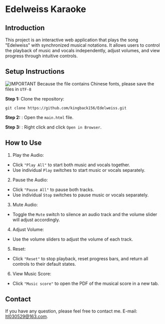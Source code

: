 # Edelweiss Karaoke
## Introduction
This project is an interactive web application that plays the song "Edelweiss" with synchronized musical notations. It allows users to control the playback of music and vocals independently, adjust volumes, and view progress through intuitive controls.

## Setup Instructions
![IMPORTANT](https://img.shields.io/badge/IMPORTANT-red) Because the file contains Chinese fonts, please save the files in `UTF-8`

**Step 1:** Clone the repository:
```
git clone https://github.com/kingback156/Edelweiss.git
```
**Step 2:** : Open the `main.html` file.

**Step 3:** : Right click and click `Open in Browser`.

## How to Use
1. Play the Audio:
- Click `"Play All"` to start both music and vocals together.
- Use individual `Play` switches to start music or vocals separately.
2. Pause the Audio:
- Click `"Pause All"` to pause both tracks.
- Use individual `Stop` switches to pause music or vocals separately.
3. Mute Audio:
- Toggle the `Mute` switch to silence an audio track and the volume slider will adjust accordingly.
4. Adjust Volume:
- Use the volume sliders to adjust the volume of each track.
5. Reset:
- Click `"Reset"` to stop playback, reset progress bars, and return all controls to their default states.
6. View Music Score:
- Click `"Music score"` to open the PDF of the musical score in a new tab.

## Contact
If you have any question, please feel free to contact me. E-mail: ltl030529@163.com.
